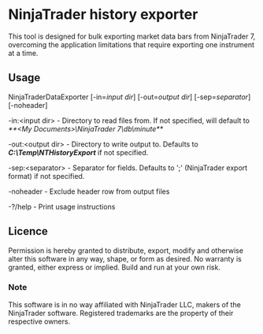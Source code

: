 NinjaTrader history exporter
============================
This tool is designed for bulk exporting market data bars from NinjaTrader 7, overcoming the application limitations that require exporting one instrument at a time.


## Usage
NinjaTraderDataExporter [-in=*input dir*] [-out=*output dir*] [-sep=*separator*] [-noheader]

  -in:&lt;input dir&gt;	- Directory to read files from. If not specified, will default to _**&lt;My Documents&gt;\NinjaTrader 7\db\minute\**_

  -out:&lt;output dir&gt; - Directory to write output to. Defaults to _**C:\Temp\NTHistoryExport**_ if not specified.

  -sep:&lt;separator&gt; - Separator for fields. Defaults to ';' (NinjaTrader export format) if not specified.

  -noheader - Exclude header row from output files

  -?/help - Print usage instructions
  
  
## Licence
Permission is hereby granted to distribute, export, modify and otherwise alter this software
in any way, shape, or form as desired. No warranty is granted, either express or implied.
Build and run at your own risk.


### Note
This software is in no way affiliated with NinjaTrader LLC, makers of the NinjaTrader software. Registered trademarks are the property of their respective owners.
